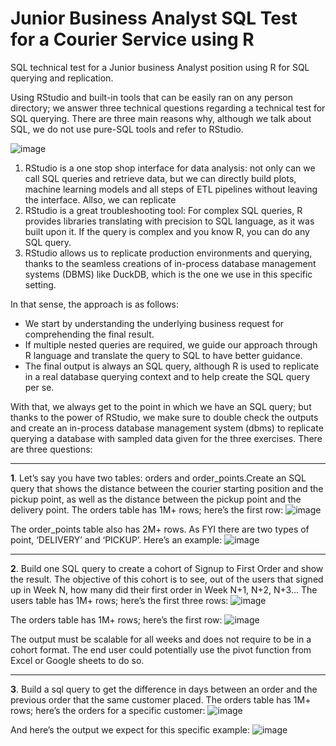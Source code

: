 # Junior Business Analyst SQL Test for a Courier Service using R
SQL technical test for a Junior business Analyst position using R for SQL querying and replication.

Using RStudio and built-in tools that can be easily ran on any person directory; we answer three technical questions regarding a technical test for SQL querying. There are three main reasons why, although we talk about SQL, we do not use pure-SQL tools and refer to RStudio.

![image](https://github.com/ATB1999/ATB_JBA_SQLTEST/assets/112544311/5a2e1194-4214-4e28-9909-3168b31c0ca7)


1. RStudio is a one stop shop interface for data analysis: not only can we call SQL queries and retrieve data, but we can directly build plots, machine learning models and all steps of ETL pipelines without leaving the interface. Allso, we can replicate
2. RStudio is a great troubleshooting tool: For complex SQL queries, R provides libraries translating with precision to SQL language, as it was built upon it. If the query is complex and you know R, you can do any SQL query.
3. RStudio allows us to replicate production environments and querying, thanks to the seamless creations of in-process database management systems (DBMS) like DuckDB, which is the one we use in this specific setting.

In that sense, the approach is as follows:

- We start by understanding the underlying business request for comprehending the final result.
- If multiple nested queries are required, we guide our approach through R language and translate the query to SQL to have better guidance.
- The final output is always an SQL query, although R is used to replicate in a real database querying context and to help create the SQL query per se.

With that, we always get to the point in which we have an SQL query; but thanks to the power of RStudio, we make sure to double check the outputs and create an in-process database management system (dbms) to replicate querying a database with sampled data given for the three exercises. There are three questions:

-------------------------------------------------------------------------------------------------------------------------------------------------------------------
**1**. Let’s say you have two tables: orders and order_points.Create an SQL query that shows the distance between the courier starting position and the pickup point, as well as the distance between the pickup point and the delivery point. The orders table has 1M+ rows; here’s the first row:
![image](https://github.com/ATB1999/ATB_JBA_SQLTEST/assets/112544311/13cffc86-58e1-41fa-b3ea-800860ca6405)

The order_points table also has 2M+ rows. As FYI there are two types of point, ‘DELIVERY’ and ‘PICKUP’. Here’s an example:
![image](https://github.com/ATB1999/ATB_JBA_SQLTEST/assets/112544311/9fc5c472-c5b0-4e7e-8dde-fe70dec99143)

-------------------------------------------------------------------------------------------------------------------------------------------------------------------

**2**. Build one SQL query to create a cohort of Signup to First Order and show the result. The objective of this cohort is to see, out of the users that signed up in Week N, how many did their first order in Week N+1, N+2, N+3... The users table has 1M+ rows; here’s the first three rows:
![image](https://github.com/ATB1999/ATB_JBA_SQLTEST/assets/112544311/3af6b8dc-8d24-429f-8b0f-6854b0f05a19)

The orders table has 1M+ rows; here’s the first row:
![image](https://github.com/ATB1999/ATB_JBA_SQLTEST/assets/112544311/852db235-1177-45fa-afa7-f92f7038ebc0)

The output must be scalable for all weeks and does not require to be in a cohort format. The end user could potentially use the pivot function from Excel or Google
sheets to do so.

-------------------------------------------------------------------------------------------------------------------------------------------------------------------

**3**. Build a sql query to get the difference in days between an order and the previous order that the same customer placed. The orders table has 1M+ rows; here’s the orders for a specific customer:
![image](https://github.com/ATB1999/ATB_JBA_SQLTEST/assets/112544311/70b8a083-71b5-4fe4-b9cd-a35e126270f9)

And here’s the output we expect for this specific example:
![image](https://github.com/ATB1999/ATB_JBA_SQLTEST/assets/112544311/ed28ccba-b648-43cd-b2fa-ab8209c02b91)
